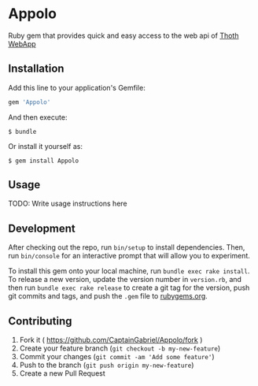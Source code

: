 # Appolo

Ruby gem that provides quick and easy access to the web api of [Thoth WebApp](thoth.cc.e.ipl.pt/)

## Installation

Add this line to your application's Gemfile:

```ruby
gem 'Appolo'
```

And then execute:

    $ bundle

Or install it yourself as:

    $ gem install Appolo

## Usage

TODO: Write usage instructions here

## Development

After checking out the repo, run `bin/setup` to install dependencies. Then, run `bin/console` for an interactive prompt that will allow you to experiment.

To install this gem onto your local machine, run `bundle exec rake install`. To release a new version, update the version number in `version.rb`, and then run `bundle exec rake release` to create a git tag for the version, push git commits and tags, and push the `.gem` file to [rubygems.org](https://rubygems.org).

## Contributing

1. Fork it ( https://github.com/CaptainGabriel/Appolo/fork )
2. Create your feature branch (`git checkout -b my-new-feature`)
3. Commit your changes (`git commit -am 'Add some feature'`)
4. Push to the branch (`git push origin my-new-feature`)
5. Create a new Pull Request
